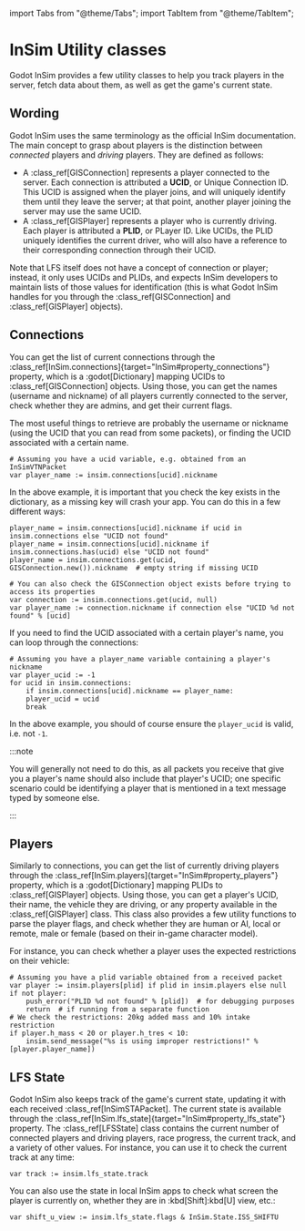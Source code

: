 import Tabs from "@theme/Tabs";
import TabItem from "@theme/TabItem";

# InSim Utility classes

Godot InSim provides a few utility classes to help you track players in the server, fetch data about them,
as well as get the game's current state.

## Wording

Godot InSim uses the same terminology as the official InSim documentation. The main concept to grasp
about players is the distinction between *connected* players and *driving* players. They are defined as follows:
- A :class_ref[GISConnection] represents a player connected to the server. Each connection is attributed a **UCID**,
	or Unique Connection ID. This UCID is assigned when the player joins, and will uniquely identify them until
	they leave the server; at that point, another player joining the server may use the same UCID.
- A :class_ref[GISPlayer] represents a player who is currently driving. Each player is attributed a **PLID**,
	or PLayer ID. Like UCIDs, the PLID uniquely identifies the current driver, who will also have a reference
	to their corresponding connection through their UCID.

Note that LFS itself does not have a concept of connection or player; instead, it only uses UCIDs and PLIDs,
and expects InSim developers to maintain lists of those values for identification (this is what Godot InSim
handles for you through the :class_ref[GISConnection] and :class_ref[GISPlayer] objects).

## Connections

You can get the list of current connections through the
:class_ref[InSim.connections]{target="InSim#property_connections"} property, which is a :godot[Dictionary] mapping
UCIDs to :class_ref[GISConnection] objects. Using those, you can get the names (username and nickname) of all players
currently connected to the server, check whether they are admins, and get their current flags.

The most useful things to retrieve are probably the username or nickname (using the UCID that you can read from
some packets), or finding the UCID associated with a certain name.

```gdscript
# Assuming you have a ucid variable, e.g. obtained from an InSimVTNPacket
var player_name := insim.connections[ucid].nickname
```

In the above example, it is important that you check the key exists in the dictionary, as a missing key will crash
your app. You can do this in a few different ways:

```gdscript
player_name = insim.connections[ucid].nickname if ucid in insim.connections else "UCID not found"
player_name = insim.connections[ucid].nickname if insim.connections.has(ucid) else "UCID not found"
player_name = insim.connections.get(ucid, GISConnection.new()).nickname  # empty string if missing UCID

# You can also check the GISConnection object exists before trying to access its properties
var connection := insim.connections.get(ucid, null)
var player_name := connection.nickname if connection else "UCID %d not found" % [ucid]
```

If you need to find the UCID associated with a certain player's name, you can loop through the connections:

```gdscript
# Assuming you have a player_name variable containing a player's nickname
var player_ucid := -1
for ucid in insim.connections:
	if insim.connections[ucid].nickname == player_name:
	player_ucid = ucid
	break
```

In the above example, you should of course ensure the <Code>player_ucid</Code> is valid, i.e. not `-1`.

:::note

You will generally not need to do this, as all packets you receive that give you a player's name should also
include that player's UCID; one specific scenario could be identifying a player that is mentioned in a text
message typed by someone else.

:::

## Players

Similarly to connections, you can get the list of currently driving players through the
:class_ref[InSim.players]{target="InSim#property_players"} property, which is a :godot[Dictionary] mapping PLIDs
to :class_ref[GISPlayer] objects. Using those, you can get a player's UCID, their name, the vehicle they are driving,
or any property available in the :class_ref[GISPlayer] class. This class also provides a few utility functions to
parse the player flags, and check whether they are human or AI, local or remote, male or female (based on their
in-game character model).

For instance, you can check whether a player uses the expected restrictions on their vehicle:

```gdscript
# Assuming you have a plid variable obtained from a received packet
var player := insim.players[plid] if plid in insim.players else null
if not player:
	push_error("PLID %d not found" % [plid])  # for debugging purposes
	return  # if running from a separate function
# We check the restrictions: 20kg added mass and 10% intake restriction
if player.h_mass < 20 or player.h_tres < 10:
	insim.send_message("%s is using improper restrictions!" % [player.player_name])
```

## LFS State

Godot InSim also keeps track of the game's current state, updating it with each received :class_ref[InSimSTAPacket].
The current state is available through the :class_ref[InSim.lfs_state]{target="InSim#property_lfs_state"} property.
The :class_ref[LFSState] class contains the current number of connected players and driving players, race progress,
the current track, and a variety of other values. For instance, you can use it to check the current track at any time:

```gdscript
var track := insim.lfs_state.track
```

You can also use the state in local InSim apps to check what screen the player is currently on, whether they are in
:kbd[Shift]:kbd[U] view, etc.:

```gdscript
var shift_u_view := insim.lfs_state.flags & InSim.State.ISS_SHIFTU
```
